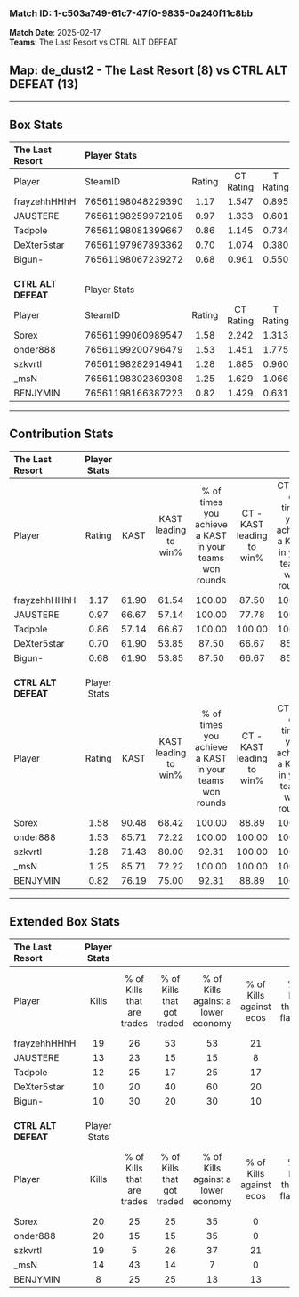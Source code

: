 ### Match ID: 1-c503a749-61c7-47f0-9835-0a240f11c8bb  
**Match Date**: 2025-02-17  
**Teams**: The Last Resort vs CTRL ALT DEFEAT  

## **Map**: de_dust2 - The Last Resort (8) vs CTRL ALT DEFEAT (13)  
---  

## Box Stats  

| **The Last Resort** | Player Stats      |        |           |          |       |       |       |         |        |      |     |
| :- | :- | :-: | :-: | :-: | :-: | :-: | :-: | :-: | :-: | :-: | :-: |
| Player              | SteamID           | Rating | CT Rating | T Rating | KAST  |  ADR  | Kills | Assists | Deaths | K/D  | HS% |
| frayzehhHHhH        | 76561198048229390 |  1.17  |   1.547   |  0.895   | 61.90 | 102.9 |  19   |    5    |   19   | 1.00 | 68  |
| JAUSTERE            | 76561198259972105 |  0.97  |   1.333   |  0.601   | 66.67 | 77.3  |  13   |    9    |   16   | 0.81 | 38  |
| Tadpole             | 76561198081399667 |  0.86  |   1.145   |  0.734   | 57.14 | 66.0  |  12   |    6    |   14   | 0.86 | 50  |
| DeXter5star         | 76561197967893362 |  0.70  |   1.074   |  0.380   | 61.90 | 50.7  |  10   |    4    |   16   | 0.63 | 30  |
| Bigun-              | 76561198067239272 |  0.68  |   0.961   |  0.550   | 61.90 | 44.0  |  10   |    5    |   16   | 0.63 | 50  |
|                     |                   |        |           |          |       |       |       |         |        |      |     |
|                     |                   |        |           |          |       |       |       |         |        |      |     |
|                     |                   |        |           |          |       |       |       |         |        |      |     |
| **CTRL ALT DEFEAT** | Player Stats      |        |           |          |       |       |       |         |        |      |     |
| Player              | SteamID           | Rating | CT Rating | T Rating | KAST  |  ADR  | Kills | Assists | Deaths | K/D  | HS% |
| Sorex               | 76561199060989547 |  1.58  |   2.242   |  1.313   | 90.48 | 91.7  |  20   |   10    |   12   | 1.67 | 50  |
| onder888            | 76561199200796479 |  1.53  |   1.451   |  1.775   | 85.71 | 93.9  |  20   |    6    |   12   | 1.67 | 70  |
| szkvrtl             | 76561198282914941 |  1.28  |   1.885   |  0.960   | 71.43 | 88.0  |  19   |    3    |   15   | 1.27 | 47  |
| _msN                | 76561198302369308 |  1.25  |   1.629   |  1.066   | 85.71 | 81.2  |  14   |    7    |   12   | 1.17 | 57  |
| BENJYMIN            | 76561198166387223 |  0.82  |   1.429   |  0.631   | 76.19 | 51.7  |   8   |    8    |   13   | 0.62 | 12  |
---  

## Contribution Stats  

| **The Last Resort** | Player Stats |       |                      |                                                        |                           |                                                             |                          |                                                            |
| :- | :-: | :-: | :-: | :-: | :-: | :-: | :-: | :-: |
| Player              |    Rating    | KAST  | KAST leading to win% | % of times you achieve a KAST in your teams won rounds | CT - KAST leading to win% | CT - % of times you achieve a KAST in your teams won rounds | T - KAST leading to win% | T - % of times you achieve a KAST in your teams won rounds |
| frayzehhHHhH        |     1.17     | 61.90 |        61.54         |                         100.00                         |           87.50           |                           100.00                            |          20.00           |                           100.00                           |
| JAUSTERE            |     0.97     | 66.67 |        57.14         |                         100.00                         |           77.78           |                           100.00                            |          20.00           |                           100.00                           |
| Tadpole             |     0.86     | 57.14 |        66.67         |                         100.00                         |          100.00           |                           100.00                            |          20.00           |                           100.00                           |
| DeXter5star         |     0.70     | 61.90 |        53.85         |                         87.50                          |           66.67           |                            85.71                            |          25.00           |                           100.00                           |
| Bigun-              |     0.68     | 61.90 |        53.85         |                         87.50                          |           66.67           |                            85.71                            |          25.00           |                           100.00                           |
|                     |              |       |                      |                                                        |                           |                                                             |                          |                                                            |
|                     |              |       |                      |                                                        |                           |                                                             |                          |                                                            |
|                     |              |       |                      |                                                        |                           |                                                             |                          |                                                            |
| **CTRL ALT DEFEAT** | Player Stats |       |                      |                                                        |                           |                                                             |                          |                                                            |
| Player              |    Rating    | KAST  | KAST leading to win% | % of times you achieve a KAST in your teams won rounds | CT - KAST leading to win% | CT - % of times you achieve a KAST in your teams won rounds | T - KAST leading to win% | T - % of times you achieve a KAST in your teams won rounds |
| Sorex               |     1.58     | 90.48 |        68.42         |                         100.00                         |           88.89           |                           100.00                            |          50.00           |                           100.00                           |
| onder888            |     1.53     | 85.71 |        72.22         |                         100.00                         |          100.00           |                           100.00                            |          50.00           |                           100.00                           |
| szkvrtl             |     1.28     | 71.43 |        80.00         |                         92.31                          |          100.00           |                           100.00                            |          57.14           |                           80.00                            |
| _msN                |     1.25     | 85.71 |        72.22         |                         100.00                         |          100.00           |                           100.00                            |          50.00           |                           100.00                           |
| BENJYMIN            |     0.82     | 76.19 |        75.00         |                         92.31                          |           88.89           |                           100.00                            |          57.14           |                           80.00                            |
---  

## Extended Box Stats  

| **The Last Resort** | Player Stats |                            |                            |                                    |                         |                              |                                 |        |                             |                                     |                          |                               |                            |
| :- | :-: | :-: | :-: | :-: | :-: | :-: | :-: | :-: | :-: | :-: | :-: | :-: | :-: |
| Player              |    Kills     | % of Kills that are trades | % of Kills that got traded | % of Kills against a lower economy | % of Kills against ecos | % of Kills that are flawless | % of Kills that are close duels | Deaths | % of Deaths that get traded | % of Deaths against a lower economy | % of Deaths against ecos | % of Deaths that are flawless | % of Deaths that are close |
| frayzehhHHhH        |      19      |             26             |             53             |                 53                 |           21            |              47              |                5                |   19   |             21              |                 21                  |            0             |              58               |             16             |
| JAUSTERE            |      13      |             23             |             15             |                 15                 |            8            |              62              |                8                |   16   |             13              |                 25                  |            0             |              69               |             6              |
| Tadpole             |      12      |             25             |             17             |                 25                 |           17            |              42              |                0                |   14   |             29              |                 21                  |            0             |              50               |             7              |
| DeXter5star         |      10      |             20             |             40             |                 60                 |           20            |              80              |                0                |   16   |             19              |                 25                  |            6             |              69               |             13             |
| Bigun-              |      10      |             30             |             20             |                 30                 |           10            |              70              |                0                |   16   |             25              |                 25                  |            0             |              56               |             6              |
|                     |              |                            |                            |                                    |                         |                              |                                 |        |                             |                                     |                          |                               |                            |
|                     |              |                            |                            |                                    |                         |                              |                                 |        |                             |                                     |                          |                               |                            |
|                     |              |                            |                            |                                    |                         |                              |                                 |        |                             |                                     |                          |                               |                            |
| **CTRL ALT DEFEAT** | Player Stats |                            |                            |                                    |                         |                              |                                 |        |                             |                                     |                          |                               |                            |
| Player              |    Kills     | % of Kills that are trades | % of Kills that got traded | % of Kills against a lower economy | % of Kills against ecos | % of Kills that are flawless | % of Kills that are close duels | Deaths | % of Deaths that get traded | % of Deaths against a lower economy | % of Deaths against ecos | % of Deaths that are flawless | % of Deaths that are close |
| Sorex               |      20      |             25             |             25             |                 35                 |            0            |              65              |               10                |   12   |             42              |                 25                  |            0             |              42               |             8              |
| onder888            |      20      |             15             |             15             |                 35                 |            0            |              65              |               10                |   12   |             33              |                 25                  |            0             |              42               |             8              |
| szkvrtl             |      19      |             5              |             26             |                 37                 |           21            |              63              |                5                |   15   |             20              |                 27                  |            0             |              73               |             0              |
| _msN                |      14      |             43             |             14             |                 7                  |            0            |              50              |               21                |   12   |             17              |                 25                  |            0             |              58               |             0              |
| BENJYMIN            |      8       |             25             |             25             |                 13                 |           13            |              50              |                0                |   13   |             46              |                 23                  |            0             |              69               |             0              |
